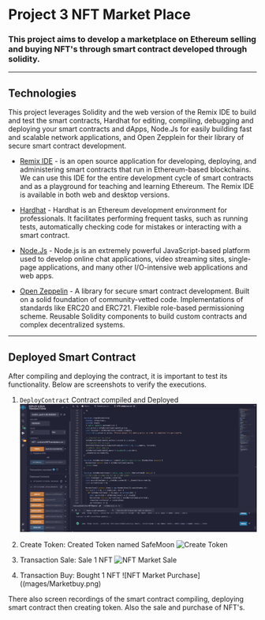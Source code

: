 # Project 3 NFT Market Place

### This project aims to develop a marketplace on Ethereum selling and buying NFT's through smart contract developed through solidity.

---

## Technologies

This project leverages Solidity and the web version of the Remix IDE to build and test the smart contracts, Hardhat for editing, compiling, debugging and deploying your smart contracts and dApps, Node.Js for easily building fast and scalable network applications, and Open Zepplein for their library of secure smart contract development.

- [Remix IDE](https://remix.ethereum.org/#optimize=false&runs=200&evmVersion=null&version=soljson-v0.8.7+commit.e28d00a7.js) - is an open source application for developing, deploying, and administering smart contracts that run in Ethereum-based blockchains. We can use this IDE for the entire development cycle of smart contracts and as a playground for teaching and learning Ethereum. The Remix IDE is available in both web and desktop versions.

- [Hardhat](https://hardhat.org/tutorial/setting-up-the-environment) - Hardhat is an Ethereum development environment for professionals. It facilitates performing frequent tasks, such as running tests, automatically checking code for mistakes or interacting with a smart contract. 

- [Node.Js](https://hardhat.org/tutorial/setting-up-the-environment) - Node.js is an extremely powerful JavaScript-based platform used to develop online chat applications, video streaming sites, single-page applications, and many other I/O-intensive web applications and web apps.

- [Open Zeppelin](https://docs.openzeppelin.com/contracts/2.x/api/token/erc721#IERC721) - A library for secure smart contract development. Built on a solid foundation of community-vetted code. Implementations of standards like ERC20 and ERC721.  Flexible role-based permissioning scheme. Reusable Solidity components to build custom contracts and complex decentralized systems.

---

## Deployed Smart Contract

After compiling and deploying the contract, it is important to test its functionality. Below are screenshots to verify the executions.

1. `DeployContract` Contract compiled and Deployed
   ![Deployed Contract](Images/Deploy.png)

2. Create Token: Created Token named SafeMoon
   ![Create Token](mages/CreateTokens.png)

3. Transaction Sale: Sale 1 NFT
   ![NFT Market Sale](mages/MarketSale.png)

4. Transaction Buy: Bought 1 NFT
   ![NFT Market Purchase]((mages/Marketbuy.png)

There also screen recordings of the smart contract compiling, deploying smart contract then creating token.  Also the sale and purchase of NFT's.